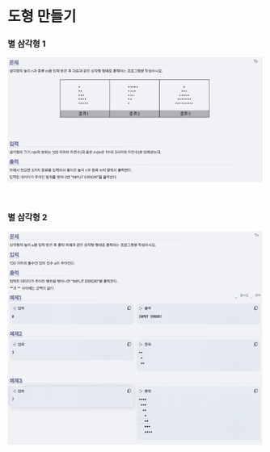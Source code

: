 # 도형 만들기

### 별 삼각형 1
![img.png](src/image/StarTriangle1.png)

<br>

### 별 삼각형 2
![img.png](src/image/StarTriangle2.png)
